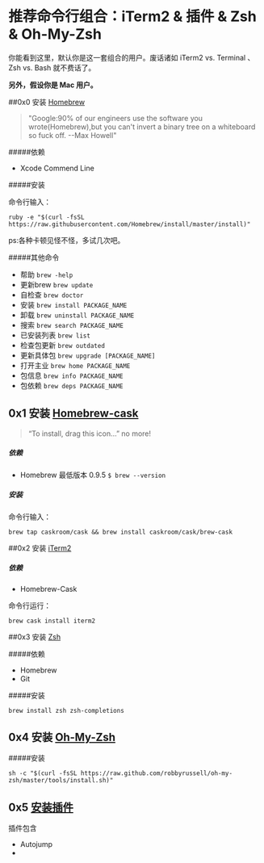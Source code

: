 # 推荐命令行组合：iTerm2 & 插件 & Zsh & Oh-My-Zsh

你能看到这里，默认你是这一套组合的用户。废话诸如 iTerm2 vs. Terminal 、 Zsh vs. Bash 就不费话了。

**另外，假设你是 Mac 用户。**


##0x0 安装 [Homebrew](http://brew.sh/index_zh-cn.html)

> "Google:90% of our engineers use the software you wrote(Homebrew),but you can't invert a binary tree on a whiteboard so fuck off. --Max Howell"

#####依赖

* Xcode Commend Line

#####安装

命令行输入：

`ruby -e "$(curl -fsSL https://raw.githubusercontent.com/Homebrew/install/master/install)"`

ps:各种卡顿见怪不怪，多试几次吧。

#####其他命令

* 帮助 `brew -help`
* 更新brew `brew update`
* 自检查 `brew doctor`
* 安装 `brew install PACKAGE_NAME`
* 卸载 `brew uninstall PACKAGE_NAME`
* 搜索 `brew search PACKAGE_NAME`
* 已安装列表 `brew list`
* 检查包更新 `brew outdated`
* 更新具体包 `brew upgrade [PACKAGE_NAME]`
* 打开主业 `brew home PACKAGE_NAME`
* 包信息 `brew info PACKAGE_NAME`
* 包依赖 `brew deps PACKAGE_NAME`


## 0x1 安装 [Homebrew-cask](https://github.com/caskroom/homebrew-cask)

> “To install, drag this icon…” no more!

##### 依赖

* Homebrew 最低版本 0.9.5 `$ brew --version` 

##### 安装

命令行输入：

`brew tap caskroom/cask && brew install caskroom/cask/brew-cask`

##0x2 安装 [iTerm2](https://www.iterm2.com/)

##### 依赖

* Homebrew-Cask

命令行运行：

`brew cask install iterm2`

##0x3 安装 [Zsh]()

#####依赖

* Homebrew
* Git

#####安装

`brew install zsh zsh-completions`

## 0x4 安装 [Oh-My-Zsh](http://ohmyz.sh/)

#####安装

`sh -c "$(curl -fsSL https://raw.github.com/robbyrussell/oh-my-zsh/master/tools/install.sh)"`

## 0x5 [安装插件](https://github.com/robbyrussell/oh-my-zsh/wiki/Plugins)

插件包含
* Autojump
* 